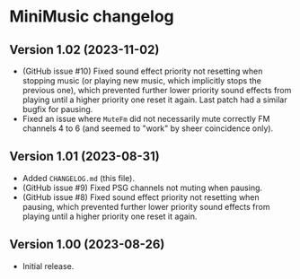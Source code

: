 # MiniMusic changelog

## Version 1.02 (2023-11-02)

- (GitHub issue #10) Fixed sound effect priority not resetting when stopping music (or playing new music, which implicitly stops the previous one), which prevented further lower priority sound effects from playing until a higher priority one reset it again. Last patch had a similar bugfix for pausing.
- Fixed an issue where `MuteFm` did not necessarily mute correctly FM channels 4 to 6 (and seemed to "work" by sheer coincidence only).

## Version 1.01 (2023-08-31)

- Added `CHANGELOG.md` (this file).
- (GitHub issue #9) Fixed PSG channels not muting when pausing.
- (GitHub issue #8) Fixed sound effect priority not resetting when pausing, which prevented further lower priority sound effects from playing until a higher priority one reset it again.

## Version 1.00 (2023-08-26)

- Initial release.
